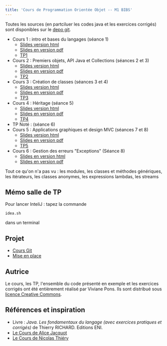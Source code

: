 ```yaml
---
title: 'Cours de Programmation Orientée Objet -- M1 BIBS'
---
```


Toutes les sources (en partciluer les codes java et les exercices corrigés) sont disponibles sur le [depo git](https://github.com/VivianePons/JavaBIBS). 


* Cours 1 : intro et bases du langages (séance 1)
  - [Slides version html](Cours1-IntroBase.html)
  - [Slides en version pdf](pdf/Cours1-IntroBase.pdf)
  - [TP1](TP1.html)
* Cours 2 : Premiers objets, API Java et Collections (séances 2 et 3)
  - [Slides version html](Cours2-Collections.html)
  - [Slides en version pdf](pdf/Cours2-Collections.pdf)
  - [TP2](TP2.html)
* Cours 3 : Création de classes (séances 3 et 4)
  - [Slides version html](Cours3-Classes.html)
  - [Slides en version pdf](pdf/Cours3-Classes.pdf)
  - [TP3](TP3.html)
* Cours 4 : Héritage (séance 5)
  - [Slides version html](Cours4-Heritage.html)
  - [Slides en version pdf](pdf/Cours4-Heritage.pdf)
  - [TP4](TP4.html)
* TP Noté : (séance 6)
* Cours 5 : Applications graphiques et design MVC (séances 7 et 8)
  - [Slides version html](Cours5-Graphique.html)
  - [Slides en version pdf](pdf/Cours5-Graphique.pdf)
  - [TP5](TP5.html)
* Cours 6 : Gestion des erreurs "Exceptions" (Séance 8)
  - [Slides en version html](Cours6-Exceptions.html)
  - [Slides en version pdf](pdf/Cours6-Exceptions.pdf)
  
Tout ce qu'on n'a pas vu : les modules, les classes et méthodes génériques, les itérateurs, les classes anonymes, les expressions lambdas, les streams

## Mémo salle de TP

Pour lancer InteliJ : tapez la commande

    idea.sh
    
dans un terminal
  
  
## Projet

* [Cours Git](CoursProjet-git.html)
* [Mise en place](TP-Projet.html)


## Autrice 

Le cours, les TP, l'ensemble du code présenté en exemple et les exercices corrigés ont été entièrement réalisé par Viviane Pons. Ils sont distribué sous [licence Creative Commons](https://github.com/VivianePons/JavaBIBS/blob/main/LICENSE).

## Références et inspiration

* Livre : *Java. Les fondamentaux du langage (avec exercices pratiques et corrigés)* de Thierry RICHARD. Editions ENI.
* [Le Cours de Alice Jacquot](https://www.lri.fr/~jacquot/ipo/index.html)
* [Le Cours de Nicolas Thiéry](https://nicolas.thiery.name/Enseignement/CCI-LO/)
